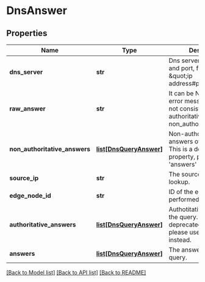# DnsAnswer

## Properties
Name | Type | Description | Notes
------------ | ------------- | ------------- | -------------
**dns_server** | **str** | Dns server ip address and port, format is \&quot;ip address#port\&quot;.  | 
**raw_answer** | **str** | It can be NXDOMAIN or error message which is not consisted of authoritative_answer or non_authoritative_answer.  | [optional] 
**non_authoritative_answers** | [**list[DnsQueryAnswer]**](DnsQueryAnswer.md) | Non-authotitative answers of the query. This is a deprecated property, please use &#x27;answers&#x27; instead.  | [optional] 
**source_ip** | **str** | The source ip used in this lookup.  | 
**edge_node_id** | **str** | ID of the edge node that performed the query.  | 
**authoritative_answers** | [**list[DnsQueryAnswer]**](DnsQueryAnswer.md) | Authotitative answers of the query. This is a deprecated property, please use &#x27;answers&#x27; instead.  | [optional] 
**answers** | [**list[DnsQueryAnswer]**](DnsQueryAnswer.md) | The answers of the query.  | [optional] 

[[Back to Model list]](../README.md#documentation-for-models) [[Back to API list]](../README.md#documentation-for-api-endpoints) [[Back to README]](../README.md)

